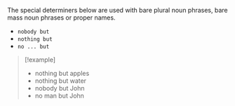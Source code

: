 The special determiners below are used with bare plural noun phrases, bare mass noun phrases or proper names.

* `nobody but`
* `nothing but`
* `no ... but` 

>[!example]
>* nothing but apples 
>* nothing but water 
>* nobody but John 
>* no man but John

